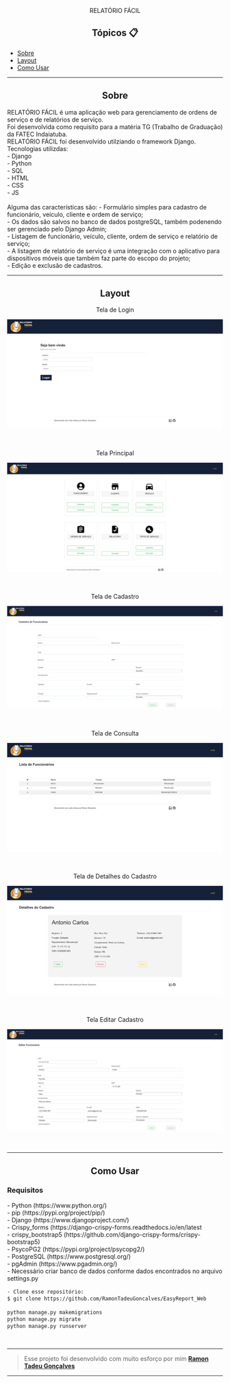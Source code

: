 <p align="center">
  RELATÓRIO FÁCIL
</p>

<h2 align="center">Tópicos 📋</h2>

   <p>
   
   - [Sobre ](#sobre-)
   - [Layout ](#layout-)
   - [Como Usar ](#como-usar-)

   </p>

---

<h2 align="center">Sobre</h2>
   
<p>
    RELATÓRIO FÁCIL é uma aplicação web para gerenciamento de ordens de serviço e de relatórios de serviço.<br>
    Foi desenvolvida como requisito para a matéria TG (Trabalho de Graduação) da FATEC Indaiatuba.<br>
    RELATÓRIO FÁCIL foi desenvolvido utilziando o framework Django.<br>
    Tecnologias utilizdas:<br>
    - Django<br>
    - Python<br>
    - SQL<br>
    - HTML<br>
    - CSS<br>
    - JS<br>
    <br>
    Alguma das características são:    
    - Formulário simples para cadastro de funcionário, veículo, cliente e ordem de serviço;<br>
    - Os dados são salvos no banco de dados postgreSQL, também podenendo ser gerenciado pelo Django Admin;<br>
    - Listagem de funcionário, veículo, cliente, ordem de serviço e relatório de serviço;<br>
    - A listagem de relatório de serviço é uma integração com o aplicativo para dispositivos móveis que também faz parte do escopo do projeto;<br>
    - Edição e exclusão de cadastros.

</p>

---

<h2 align="center">Layout</h2>

<p align="center">
  Tela de Login
</p>

   <p align="center">
      <img alt="Relatório Fácil" title="Relatório Fácil" src="templates/static/plataforma/media/screenshoots/login_screen.png" />
   </p>
   <br>

<p align="center">
  Tela Principal
</p>

   <p align="center">
      <img alt="Relatório Fácil" title="Relatório Fácil" src="templates/static/plataforma/media/screenshoots/principal_screen.png" />
   </p>
   <br>

<p align="center">
  Tela de Cadastro
</p>

   <p align="center">
      <img alt="Relatório Fácil" title="Relatório Fácil" src="templates/static/plataforma/media/screenshoots/cadastro_screen.png" />
   </p>
   <br>

<p align="center">
  Tela de Consulta
</p>

   <p align="center">
      <img alt="Relatório Fácil" title="Relatório Fácil" src="templates/static/plataforma/media/screenshoots/consulta_screen.png" />
   </p>
   <br>

<p align="center">
  Tela de Detalhes do Cadastro
</p>

   <p align="center">
      <img alt="Relatório Fácil" title="Relatório Fácil" src="templates/static/plataforma/media/screenshoots/detalhes_screen.png" />
   </p>
   <br>

<p align="center">
  Tela Editar Cadastro
</p>

   <p align="center">
      <img alt="Relatório Fácil" title="Relatório Fácil" src="templates/static/plataforma/media/screenshoots/editar_screen.png" />
   </p>
   <br>

---

<h2 align="center">Como Usar</h2>

<h3>Requisitos</h3>
<p>
  - Python (https://www.python.org/)<br>
  - pip (https://pypi.org/project/pip/)<br>
  - Django (https://www.djangoproject.com/)<br>
  - Crispy_forms (https://django-crispy-forms.readthedocs.io/en/latest<br>
  - crispy_bootstrap5 (https://github.com/django-crispy-forms/crispy-bootstrap5)<br>
  - PsycoPG2 (https://pypi.org/project/psycopg2/)<br>
  - PostgreSQL (https://www.postgresql.org/)<br>
  - pgAdmin (https://www.pgadmin.org/)<br>
  - Necessário criar banco de dados conforme dados encontrados no arquivo settings.py
</p>

```
- Clone esse repositório:
$ git clone https://github.com/RamonTadeuGoncalves/EasyReport_Web

python manage.py makemigrations
python manage.py migrate
python manage.py runserver
```

<br>

---

> Esse projeto foi desenvolvido com muito esforço por mim **[Ramon Tadeu Gonçalves](https://www.linkedin.com/in/ramon-gon%C3%A7alves-a900bb190/)** <br>

---
